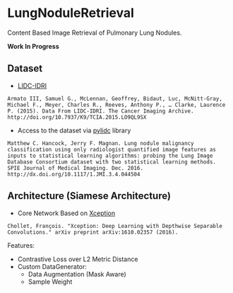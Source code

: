 # LungNoduleRetrieval

Content Based Image Retrieval of Pulmonary Lung Nodules.

**Work In Progress**

## Dataset
- [LIDC-IDRI](https://wiki.cancerimagingarchive.net/display/Public/LIDC-IDRI)
```
Armato III, Samuel G., McLennan, Geoffrey, Bidaut, Luc, McNitt-Gray, Michael F., Meyer, Charles R., Reeves, Anthony P., … Clarke, Laurence P. (2015). Data From LIDC-IDRI. The Cancer Imaging Archive. http://doi.org/10.7937/K9/TCIA.2015.LO9QL9SX
```
- Access to the dataset via [pylidc](https://github.com/pylidc/pylidc) library
```
Matthew C. Hancock, Jerry F. Magnan. Lung nodule malignancy classification using only radiologist quantified image features as inputs to statistical learning algorithms: probing the Lung Image Database Consortium dataset with two statistical learning methods. SPIE Journal of Medical Imaging. Dec. 2016. http://dx.doi.org/10.1117/1.JMI.3.4.044504
```

## Architecture (Siamese Architecture)
- Core Network Based on [Xception](https://arxiv.org/abs/1610.02357)
```
Chollet, François. "Xception: Deep Learning with Depthwise Separable Convolutions." arXiv preprint arXiv:1610.02357 (2016).
```
Features:
- Contrastive Loss over L2 Metric Distance
- Custom DataGenerator: 
   * Data Augmentation (Mask Aware)
   * Sample Weight
